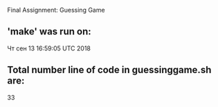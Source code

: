 Final Assignment: Guessing Game

## 'make' was run on:
Чт сен 13 16:59:05 UTC 2018

## Total number line of code in guessinggame.sh are:
33
